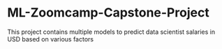 # ML-Zoomcamp-Capstone-Project
This project contains multiple models to predict data scientist salaries in USD based on various factors
